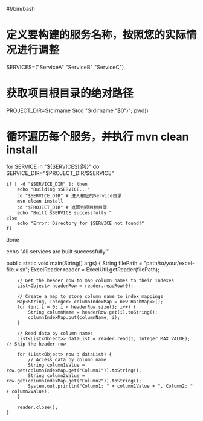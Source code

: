 #!/bin/bash

# 定义要构建的服务名称，按照您的实际情况进行调整
SERVICES=("ServiceA" "ServiceB" "ServiceC")

# 获取项目根目录的绝对路径
PROJECT_DIR=$(dirname $(cd "$(dirname "$0")"; pwd))

# 循环遍历每个服务，并执行 mvn clean install
for SERVICE in "${SERVICES[@]}"
do
    SERVICE_DIR="$PROJECT_DIR/$SERVICE"
    
    if [ -d "$SERVICE_DIR" ]; then
        echo "Building $SERVICE..."
        cd "$SERVICE_DIR" # 进入相应的Service目录
        mvn clean install
        cd "$PROJECT_DIR" # 返回到项目根目录
        echo "Built $SERVICE successfully."
    else
        echo "Error: Directory for $SERVICE not found!"
    fi
done

echo "All services are built successfully."


 public static void main(String[] args) {
        String filePath = "path/to/your/excel-file.xlsx";
        ExcelReader reader = ExcelUtil.getReader(filePath);

        // Get the header row to map column names to their indexes
        List<Object> headerRow = reader.readRow(0);

        // Create a map to store column name to index mappings
        Map<String, Integer> columnIndexMap = new HashMap<>();
        for (int i = 0; i < headerRow.size(); i++) {
            String columnName = headerRow.get(i).toString();
            columnIndexMap.put(columnName, i);
        }

        // Read data by column names
        List<List<Object>> dataList = reader.read(1, Integer.MAX_VALUE); // Skip the header row

        for (List<Object> row : dataList) {
            // Access data by column name
            String column1Value = row.get(columnIndexMap.get("Column1")).toString();
            String column2Value = row.get(columnIndexMap.get("Column2")).toString();
            System.out.println("Column1: " + column1Value + ", Column2: " + column2Value);
        }

        reader.close();
    }
